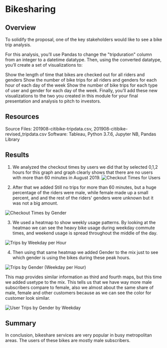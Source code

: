 # Bikesharing

## Overview

To solidify the proposal, one of the key stakeholders would like to see a bike trip analysis.

For this analysis, you’ll use Pandas to change the "tripduration" column from an integer to a datetime datatype. Then, using the converted datatype, you’ll create a set of visualizations to:

Show the length of time that bikes are checked out for all riders and genders
Show the number of bike trips for all riders and genders for each hour of each day of the week
Show the number of bike trips for each type of user and gender for each day of the week.
Finally, you’ll add these new visualizations to the two you created in this module for your final presentation and analysis to pitch to investors.

## Resources 

Source Files: 201908-citibike-tripdata.csv, 201908-citibike-revised_tripdata.csv
Software: Tableau, Python 3.7.6, Jupyter NB, Pandas Library

## Results 
1) We analyzed the checkout times by users
we did that by selected 0,1,2 hours for this graph and graph clearly shows that there are no users with more than 60 minutes in August 2019.
![Checkout Times for Users](https://user-images.githubusercontent.com/107447648/205221360-5c173888-03eb-4770-b2e7-0acaf372955b.png)
 
 2) After that we added Still no trips for more than 60 minutes, but a huge percentage of the  riders were male, while female made up a small percent, and and the rest of the riders' genders were unknown but it was not a big amount.
 
 ![Checkout Times by Gender](https://user-images.githubusercontent.com/107447648/205222048-d9cde355-3855-4e79-93b2-edc79ec58a68.png)

3) We used a heatmap to show weekly usage patterns. By looking at the heatmao we can see the heavy bike usage during weekday commute times, and weekend usage is spread throughout the middle of the day.

![Trips by Weekday per Hour](https://user-images.githubusercontent.com/107447648/205222591-0131273c-3cb6-468d-98d7-050fc7d92368.png)

4) Then using that same heatmap we added Gender to the mix just to see which gender is using the bikes during these peak hours.

![Trips by Gender (Weekday per Hour)](https://user-images.githubusercontent.com/107447648/205222897-df0e1cba-80e4-46f6-b339-5315c631524a.png)

This map provides similar information as third and fourth maps, but this time we added usetype to the mix. This tells us that we have way more male subscribers compare to female, also we almost about the same share of male, female and other customers because as we can see the color for customer look similar.

![User Trips by Gender by Weekday](https://user-images.githubusercontent.com/107447648/205223468-50d14460-f76c-4b54-9ed4-4a2607ae4059.png)


## Summary 

In conclusion, bikeshare services are very popular in busy metropolitan areas. The users of these bikes are mostly male subscribers. 
